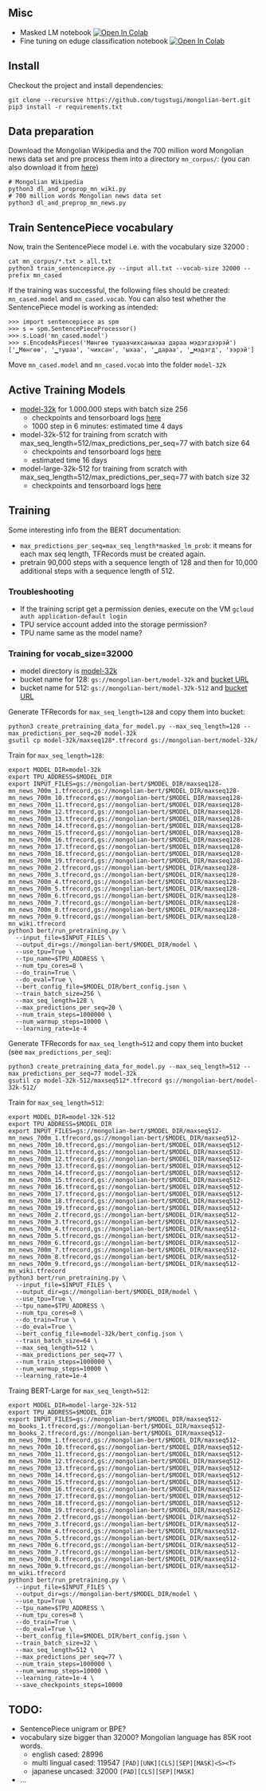 ## Misc

* Masked LM notebook [![Open In Colab](https://colab.research.google.com/assets/colab-badge.svg)](https://colab.research.google.com/github/tugstugi/mongolian-bert/blob/master/notebooks/MaskedLM.ipynb)
* Fine tuning on eduge classification notebook [![Open In Colab](https://colab.research.google.com/assets/colab-badge.svg)](https://colab.research.google.com/drive/10CLQcGpXfJ_MbkpfVHdzVORmow3M1xXr)

## Install

Checkout the project and install dependencies:
```
git clone --recursive https://github.com/tugstugi/mongolian-bert.git
pip3 install -r requirements.txt
```


## Data preparation

Download the Mongolian Wikipedia and the 700 million word Mongolian news data set and pre process them into a directory `mn_corpus/`:
(you can also download it from [here](https://www.dropbox.com/s/l4wldeuyzi0x26k/mn_corpus.tar.gz?dl=1))
```
# Mongolian Wikipedia
python3 dl_and_preprop_mn_wiki.py
# 700 million words Mongolian news data set
python3 dl_and_preprop_mn_news.py
```

## Train SentencePiece vocabulary

Now, train the SentencePiece model i.e. with the vocabulary size 32000 :
```
cat mn_corpus/*.txt > all.txt
python3 train_sentencepiece.py --input all.txt --vocab-size 32000 --prefix mn_cased
```
If the training was successful, the following files should be created: `mn_cased.model` and `mn_cased.vocab`.
You can also test whether the SentencePiece model is working as intended:
```
>>> import sentencepiece as spm
>>> s = spm.SentencePieceProcessor()
>>> s.Load('mn_cased.model')
>>> s.EncodeAsPieces('Мөнгөө тушаачихсаныхаа дараа мэдэгдээрэй')
['▁Мөнгөө', '▁тушаа', 'чихсан', 'ыхаа', '▁дараа', '▁мэдэгд', 'ээрэй']
```
Move `mn_cased.model` and `mn_cased.vocab` into the folder `model-32k`


## Active Training Models

* [model-32k](model-32k) for 1.000.000 steps with batch size 256
  * checkpoints and tensorboard logs [here](https://console.cloud.google.com/storage/browser/mongolian-bert/model-32k/model)
  * 1000 step in 6 minutes: estimated time 4 days
* model-32k-512 for training from scratch with max_seq_length=512/max_predictions_per_seq=77 with batch size 64
  * checkpoints and tensorboard logs [here](https://console.cloud.google.com/storage/browser/mongolian-bert/model-32k-512/model)
  * estimated time 16 days
* model-large-32k-512 for training from scratch with max_seq_length=512/max_predictions_per_seq=77 with batch size 32
  * checkpoints and tensorboard logs [here](https://console.cloud.google.com/storage/browser/mongolian-bert/model-large-32k-512/model)


## Training

Some interesting info from the BERT documentation:
* `max_predictions_per_seq=max_seq_length*masked_lm_prob`: it means for each max seq length, TFRecords must be created again.
* pretrain 90,000 steps with a sequence length of 128 and then for 10,000 additional steps with a sequence length of 512.


### Troubleshooting
* If the training script get a permission denies, execute on the VM `gcloud auth application-default login`
* TPU service account added into the storage permission?
* TPU name same as the model name?


### Training for vocab_size=32000
* model directory is [model-32k](model-32k)
* bucket name for 128: `gs://mongolian-bert/model-32k` and [bucket URL](https://console.cloud.google.com/storage/browser/mongolian-bert/model-32k)
* bucket name for 512: `gs://mongolian-bert/model-32k-512` and [bucket URL](https://console.cloud.google.com/storage/browser/mongolian-bert/model-32k-512)

Generate TFRecords for `max_seq_length=128` and copy them into bucket:
```
python3 create_pretraining_data_for_model.py --max_seq_length=128 --max_predictions_per_seq=20 model-32k
gsutil cp model-32k/maxseq128*.tfrecord gs://mongolian-bert/model-32k/
```

Train for `max_seq_length=128`:
```
export MODEL_DIR=model-32k
export TPU_ADDRESS=$MODEL_DIR
export INPUT_FILES=gs://mongolian-bert/$MODEL_DIR/maxseq128-mn_news_700m_1.tfrecord,gs://mongolian-bert/$MODEL_DIR/maxseq128-mn_news_700m_10.tfrecord,gs://mongolian-bert/$MODEL_DIR/maxseq128-mn_news_700m_11.tfrecord,gs://mongolian-bert/$MODEL_DIR/maxseq128-mn_news_700m_12.tfrecord,gs://mongolian-bert/$MODEL_DIR/maxseq128-mn_news_700m_13.tfrecord,gs://mongolian-bert/$MODEL_DIR/maxseq128-mn_news_700m_14.tfrecord,gs://mongolian-bert/$MODEL_DIR/maxseq128-mn_news_700m_15.tfrecord,gs://mongolian-bert/$MODEL_DIR/maxseq128-mn_news_700m_16.tfrecord,gs://mongolian-bert/$MODEL_DIR/maxseq128-mn_news_700m_17.tfrecord,gs://mongolian-bert/$MODEL_DIR/maxseq128-mn_news_700m_18.tfrecord,gs://mongolian-bert/$MODEL_DIR/maxseq128-mn_news_700m_19.tfrecord,gs://mongolian-bert/$MODEL_DIR/maxseq128-mn_news_700m_2.tfrecord,gs://mongolian-bert/$MODEL_DIR/maxseq128-mn_news_700m_3.tfrecord,gs://mongolian-bert/$MODEL_DIR/maxseq128-mn_news_700m_4.tfrecord,gs://mongolian-bert/$MODEL_DIR/maxseq128-mn_news_700m_5.tfrecord,gs://mongolian-bert/$MODEL_DIR/maxseq128-mn_news_700m_6.tfrecord,gs://mongolian-bert/$MODEL_DIR/maxseq128-mn_news_700m_7.tfrecord,gs://mongolian-bert/$MODEL_DIR/maxseq128-mn_news_700m_8.tfrecord,gs://mongolian-bert/$MODEL_DIR/maxseq128-mn_news_700m_9.tfrecord,gs://mongolian-bert/$MODEL_DIR/maxseq128-mn_wiki.tfrecord
python3 bert/run_pretraining.py \
  --input_file=$INPUT_FILES \
  --output_dir=gs://mongolian-bert/$MODEL_DIR/model \
  --use_tpu=True \
  --tpu_name=$TPU_ADDRESS \
  --num_tpu_cores=8 \
  --do_train=True \
  --do_eval=True \
  --bert_config_file=$MODEL_DIR/bert_config.json \
  --train_batch_size=256 \
  --max_seq_length=128 \
  --max_predictions_per_seq=20 \
  --num_train_steps=1000000 \
  --num_warmup_steps=10000 \
  --learning_rate=1e-4
```

Generate TFRecords for `max_seq_length=512` and copy them into bucket (see `max_predictions_per_seq`):
```
python3 create_pretraining_data_for_model.py --max_seq_length=512 --max_predictions_per_seq=77 model-32k
gsutil cp model-32k-512/maxseq512*.tfrecord gs://mongolian-bert/model-32k-512/
```
Train for `max_seq_length=512`:
```
export MODEL_DIR=model-32k-512
export TPU_ADDRESS=$MODEL_DIR
export INPUT_FILES=gs://mongolian-bert/$MODEL_DIR/maxseq512-mn_news_700m_1.tfrecord,gs://mongolian-bert/$MODEL_DIR/maxseq512-mn_news_700m_10.tfrecord,gs://mongolian-bert/$MODEL_DIR/maxseq512-mn_news_700m_11.tfrecord,gs://mongolian-bert/$MODEL_DIR/maxseq512-mn_news_700m_12.tfrecord,gs://mongolian-bert/$MODEL_DIR/maxseq512-mn_news_700m_13.tfrecord,gs://mongolian-bert/$MODEL_DIR/maxseq512-mn_news_700m_14.tfrecord,gs://mongolian-bert/$MODEL_DIR/maxseq512-mn_news_700m_15.tfrecord,gs://mongolian-bert/$MODEL_DIR/maxseq512-mn_news_700m_16.tfrecord,gs://mongolian-bert/$MODEL_DIR/maxseq512-mn_news_700m_17.tfrecord,gs://mongolian-bert/$MODEL_DIR/maxseq512-mn_news_700m_18.tfrecord,gs://mongolian-bert/$MODEL_DIR/maxseq512-mn_news_700m_19.tfrecord,gs://mongolian-bert/$MODEL_DIR/maxseq512-mn_news_700m_2.tfrecord,gs://mongolian-bert/$MODEL_DIR/maxseq512-mn_news_700m_3.tfrecord,gs://mongolian-bert/$MODEL_DIR/maxseq512-mn_news_700m_4.tfrecord,gs://mongolian-bert/$MODEL_DIR/maxseq512-mn_news_700m_5.tfrecord,gs://mongolian-bert/$MODEL_DIR/maxseq512-mn_news_700m_6.tfrecord,gs://mongolian-bert/$MODEL_DIR/maxseq512-mn_news_700m_7.tfrecord,gs://mongolian-bert/$MODEL_DIR/maxseq512-mn_news_700m_8.tfrecord,gs://mongolian-bert/$MODEL_DIR/maxseq512-mn_news_700m_9.tfrecord,gs://mongolian-bert/$MODEL_DIR/maxseq512-mn_wiki.tfrecord
python3 bert/run_pretraining.py \
  --input_file=$INPUT_FILES \
  --output_dir=gs://mongolian-bert/$MODEL_DIR/model \
  --use_tpu=True \
  --tpu_name=$TPU_ADDRESS \
  --num_tpu_cores=8 \
  --do_train=True \
  --do_eval=True \
  --bert_config_file=model-32k/bert_config.json \
  --train_batch_size=64 \
  --max_seq_length=512 \
  --max_predictions_per_seq=77 \
  --num_train_steps=1000000 \
  --num_warmup_steps=10000 \
  --learning_rate=1e-4
```

Traing BERT-Large for `max_seq_length=512`:
```
export MODEL_DIR=model-large-32k-512
export TPU_ADDRESS=$MODEL_DIR
export INPUT_FILES=gs://mongolian-bert/$MODEL_DIR/maxseq512-mn_books_1.tfrecord,gs://mongolian-bert/$MODEL_DIR/maxseq512-mn_books_2.tfrecord,gs://mongolian-bert/$MODEL_DIR/maxseq512-mn_news_700m_1.tfrecord,gs://mongolian-bert/$MODEL_DIR/maxseq512-mn_news_700m_10.tfrecord,gs://mongolian-bert/$MODEL_DIR/maxseq512-mn_news_700m_11.tfrecord,gs://mongolian-bert/$MODEL_DIR/maxseq512-mn_news_700m_12.tfrecord,gs://mongolian-bert/$MODEL_DIR/maxseq512-mn_news_700m_13.tfrecord,gs://mongolian-bert/$MODEL_DIR/maxseq512-mn_news_700m_14.tfrecord,gs://mongolian-bert/$MODEL_DIR/maxseq512-mn_news_700m_15.tfrecord,gs://mongolian-bert/$MODEL_DIR/maxseq512-mn_news_700m_16.tfrecord,gs://mongolian-bert/$MODEL_DIR/maxseq512-mn_news_700m_17.tfrecord,gs://mongolian-bert/$MODEL_DIR/maxseq512-mn_news_700m_18.tfrecord,gs://mongolian-bert/$MODEL_DIR/maxseq512-mn_news_700m_19.tfrecord,gs://mongolian-bert/$MODEL_DIR/maxseq512-mn_news_700m_2.tfrecord,gs://mongolian-bert/$MODEL_DIR/maxseq512-mn_news_700m_3.tfrecord,gs://mongolian-bert/$MODEL_DIR/maxseq512-mn_news_700m_4.tfrecord,gs://mongolian-bert/$MODEL_DIR/maxseq512-mn_news_700m_5.tfrecord,gs://mongolian-bert/$MODEL_DIR/maxseq512-mn_news_700m_6.tfrecord,gs://mongolian-bert/$MODEL_DIR/maxseq512-mn_news_700m_7.tfrecord,gs://mongolian-bert/$MODEL_DIR/maxseq512-mn_news_700m_8.tfrecord,gs://mongolian-bert/$MODEL_DIR/maxseq512-mn_news_700m_9.tfrecord,gs://mongolian-bert/$MODEL_DIR/maxseq512-mn_wiki.tfrecord
python3 bert/run_pretraining.py \
  --input_file=$INPUT_FILES \
  --output_dir=gs://mongolian-bert/$MODEL_DIR/model \
  --use_tpu=True \
  --tpu_name=$TPU_ADDRESS \
  --num_tpu_cores=8 \
  --do_train=True \
  --do_eval=True \
  --bert_config_file=$MODEL_DIR/bert_config.json \
  --train_batch_size=32 \
  --max_seq_length=512 \
  --max_predictions_per_seq=77 \
  --num_train_steps=1000000 \
  --num_warmup_steps=10000 \
  --learning_rate=1e-4 \
  --save_checkpoints_steps=10000
```


## TODO:
* SentencePiece unigram or BPE?
* vocabulary size bigger than 32000? Mongolian language has 85K root words.
  * english cased: 28996
  * multi lingual cased: 119547 `[PAD][UNK][CLS][SEP][MASK]<S><T>`
  * japanese uncased: 32000 `[PAD][CLS][SEP][MASK]`
* ...
